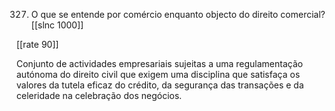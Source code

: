 327. O que se entende por comércio enquanto objecto do direito comercial?
[[slnc 1000]]

[[rate 90]]

Conjunto de actividades empresariais sujeitas a uma regulamentação autónoma do direito civil que exigem uma disciplina que satisfaça os valores da tutela eficaz do crédito, da segurança das transações e da celeridade na celebração dos negócios.
